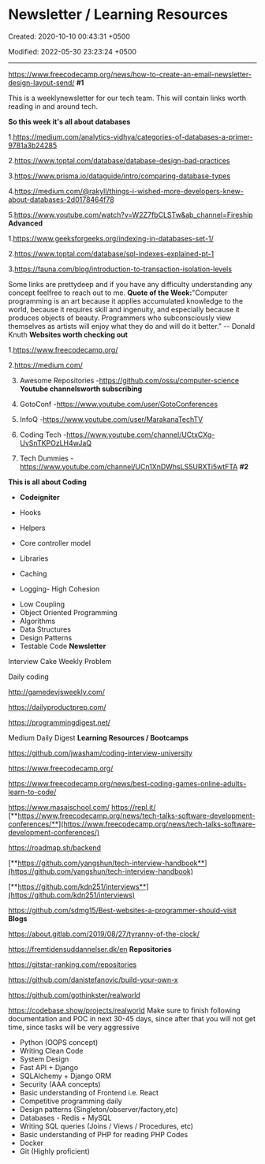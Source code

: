 # Newsletter / Learning Resources

Created: 2020-10-10 00:43:31 +0500

Modified: 2022-05-30 23:23:24 +0500

---

<https://www.freecodecamp.org/news/how-to-create-an-email-newsletter-design-layout-send/>
**#1**

This is a weeklynewsletter for our tech team. This will contain links worth reading in and around tech.

**So this week it's all about databases**

1.<https://medium.com/analytics-vidhya/categories-of-databases-a-primer-9781a3b24285>

2.<https://www.toptal.com/database/database-design-bad-practices>

3.<https://www.prisma.io/dataguide/intro/comparing-database-types>

4.<https://medium.com/@rakyll/things-i-wished-more-developers-knew-about-databases-2d0178464f78>

5.<https://www.youtube.com/watch?v=W2Z7fbCLSTw&ab_channel=Fireship>
**Advanced**

1.<https://www.geeksforgeeks.org/indexing-in-databases-set-1/>

2.<https://www.toptal.com/database/sql-indexes-explained-pt-1>

3.<https://fauna.com/blog/introduction-to-transaction-isolation-levels>

Some links are prettydeep and if you have any difficulty understanding any concept feelfree to reach out to me.
**Quote of the Week:**"Computer programming is an art because it applies accumulated knowledge to the world, because it requires skill and ingenuity, and especially because it produces objects of beauty. Programmers who subconsciously view themselves as artists will enjoy what they do and will do it better." -- Donald Knuth
**Websites worth checking out**

1.<https://www.freecodecamp.org/>

2.<https://medium.com/>

3. Awesome Repositories -<https://github.com/ossu/computer-science>
**Youtube channelsworth subscribing**

1. GotoConf -<https://www.youtube.com/user/GotoConferences>

2. InfoQ -<https://www.youtube.com/user/MarakanaTechTV>

3. Coding Tech -<https://www.youtube.com/channel/UCtxCXg-UvSnTKPOzLH4wJaQ>

4. Tech Dummies -<https://www.youtube.com/channel/UCn1XnDWhsLS5URXTi5wtFTA>
**#2**

**This is all about Coding**
-   **Codeigniter**

* Hooks

* Helpers

* Core controller model
* Libraries

* Caching

* Logging-   High Cohesion
-   Low Coupling
-   Object Oriented Programming
-   Algorithms
-   Data Structures
-   Design Patterns
-   Testable Code
**Newsletter**

Interview Cake Weekly Problem

Daily coding

<http://gamedevjsweekly.com/>

<https://dailyproductprep.com/>

<https://programmingdigest.net/>

Medium Daily Digest
**Learning Resources / Bootcamps**

<https://github.com/jwasham/coding-interview-university>

<https://www.freecodecamp.org/>

<https://www.freecodecamp.org/news/best-coding-games-online-adults-learn-to-code/>

<https://www.masaischool.com/>
<https://repl.it/>
[**https://www.freecodecamp.org/news/tech-talks-software-development-conferences/**](https://www.freecodecamp.org/news/tech-talks-software-development-conferences/)

<https://roadmap.sh/backend>

[**https://github.com/yangshun/tech-interview-handbook**](https://github.com/yangshun/tech-interview-handbook)

[**https://github.com/kdn251/interviews**](https://github.com/kdn251/interviews)

<https://github.com/sdmg15/Best-websites-a-programmer-should-visit>
**Blogs**

<https://about.gitlab.com/2019/08/27/tyranny-of-the-clock/>

<https://fremtidensuddannelser.dk/en>
**Repositories**

<https://gitstar-ranking.com/repositories>

<https://github.com/danistefanovic/build-your-own-x>

<https://github.com/gothinkster/realworld>

<https://codebase.show/projects/realworld>
Make sure to finish following documentation and POC in next 30-45 days, since after that you will not get time, since tasks will be very aggressive
-   Python (OOPS concept)
-   Writing Clean Code
-   System Design
-   Fast API + Django
-   SQLAlchemy + Django ORM
-   Security (AAA concepts)
-   Basic understanding of Frontend i.e. React
-   Competitive programming daily
-   Design patterns (Singleton/observer/factory,etc)
-   Databases - Redis + MySQL
-   Writing SQL queries (Joins / Views / Procedures, etc)
-   Basic understanding of PHP for reading PHP Codes
-   Docker
-   Git (Highly proficient)
